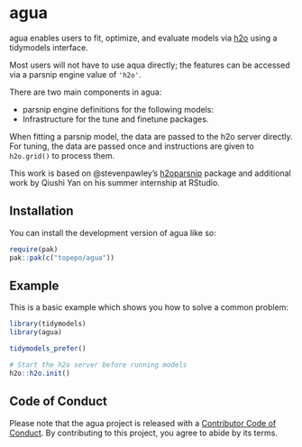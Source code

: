 
<!-- README.md is generated from README.Rmd. Please edit that file -->

# agua

<!-- badges: start -->
<!-- badges: end -->

agua enables users to fit, optimize, and evaluate models via
[h2o](https://h2o.ai) using a tidymodels interface.

Most users will not have to use aqua directly; the features can be
accessed via a parsnip engine value of `'h2o'`.

There are two main components in agua:

-   parsnip engine definitions for the following models:
-   Infrastructure for the tune and finetune packages.

When fitting a parsnip model, the data are passed to the h2o server
directly. For tuning, the data are passed once and instructions are
given to `h2o.grid()` to process them.

This work is based on @stevenpawley’s
[h2oparsnip](https://github.com/stevenpawley/h2oparsnip) package and
additional work by Qiushi Yan on his summer internship at RStudio.

## Installation

You can install the development version of agua like so:

``` r
require(pak)
pak::pak(c("topepo/agua"))
```

## Example

This is a basic example which shows you how to solve a common problem:

``` r
library(tidymodels)
library(agua)

tidymodels_prefer()

# Start the h2o server before running models
h2o::h2o.init()
```

## Code of Conduct

Please note that the agua project is released with a [Contributor Code
of
Conduct](https://contributor-covenant.org/version/2/0/CODE_OF_CONDUCT.html).
By contributing to this project, you agree to abide by its terms.
